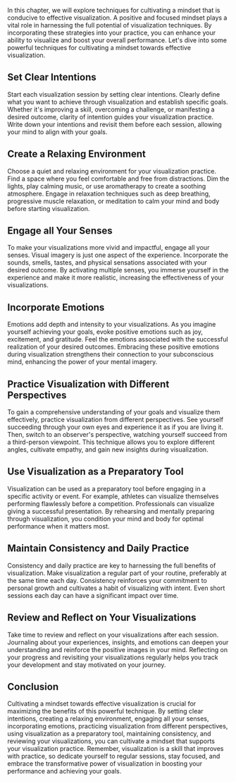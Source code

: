 
In this chapter, we will explore techniques for cultivating a mindset that is conducive to effective visualization. A positive and focused mindset plays a vital role in harnessing the full potential of visualization techniques. By incorporating these strategies into your practice, you can enhance your ability to visualize and boost your overall performance. Let's dive into some powerful techniques for cultivating a mindset towards effective visualization.

Set Clear Intentions
--------------------

Start each visualization session by setting clear intentions. Clearly define what you want to achieve through visualization and establish specific goals. Whether it's improving a skill, overcoming a challenge, or manifesting a desired outcome, clarity of intention guides your visualization practice. Write down your intentions and revisit them before each session, allowing your mind to align with your goals.

Create a Relaxing Environment
-----------------------------

Choose a quiet and relaxing environment for your visualization practice. Find a space where you feel comfortable and free from distractions. Dim the lights, play calming music, or use aromatherapy to create a soothing atmosphere. Engage in relaxation techniques such as deep breathing, progressive muscle relaxation, or meditation to calm your mind and body before starting visualization.

Engage all Your Senses
----------------------

To make your visualizations more vivid and impactful, engage all your senses. Visual imagery is just one aspect of the experience. Incorporate the sounds, smells, tastes, and physical sensations associated with your desired outcome. By activating multiple senses, you immerse yourself in the experience and make it more realistic, increasing the effectiveness of your visualizations.

Incorporate Emotions
--------------------

Emotions add depth and intensity to your visualizations. As you imagine yourself achieving your goals, evoke positive emotions such as joy, excitement, and gratitude. Feel the emotions associated with the successful realization of your desired outcomes. Embracing these positive emotions during visualization strengthens their connection to your subconscious mind, enhancing the power of your mental imagery.

Practice Visualization with Different Perspectives
--------------------------------------------------

To gain a comprehensive understanding of your goals and visualize them effectively, practice visualization from different perspectives. See yourself succeeding through your own eyes and experience it as if you are living it. Then, switch to an observer's perspective, watching yourself succeed from a third-person viewpoint. This technique allows you to explore different angles, cultivate empathy, and gain new insights during visualization.

Use Visualization as a Preparatory Tool
---------------------------------------

Visualization can be used as a preparatory tool before engaging in a specific activity or event. For example, athletes can visualize themselves performing flawlessly before a competition. Professionals can visualize giving a successful presentation. By rehearsing and mentally preparing through visualization, you condition your mind and body for optimal performance when it matters most.

Maintain Consistency and Daily Practice
---------------------------------------

Consistency and daily practice are key to harnessing the full benefits of visualization. Make visualization a regular part of your routine, preferably at the same time each day. Consistency reinforces your commitment to personal growth and cultivates a habit of visualizing with intent. Even short sessions each day can have a significant impact over time.

Review and Reflect on Your Visualizations
-----------------------------------------

Take time to review and reflect on your visualizations after each session. Journaling about your experiences, insights, and emotions can deepen your understanding and reinforce the positive images in your mind. Reflecting on your progress and revisiting your visualizations regularly helps you track your development and stay motivated on your journey.

Conclusion
----------

Cultivating a mindset towards effective visualization is crucial for maximizing the benefits of this powerful technique. By setting clear intentions, creating a relaxing environment, engaging all your senses, incorporating emotions, practicing visualization from different perspectives, using visualization as a preparatory tool, maintaining consistency, and reviewing your visualizations, you can cultivate a mindset that supports your visualization practice. Remember, visualization is a skill that improves with practice, so dedicate yourself to regular sessions, stay focused, and embrace the transformative power of visualization in boosting your performance and achieving your goals.
